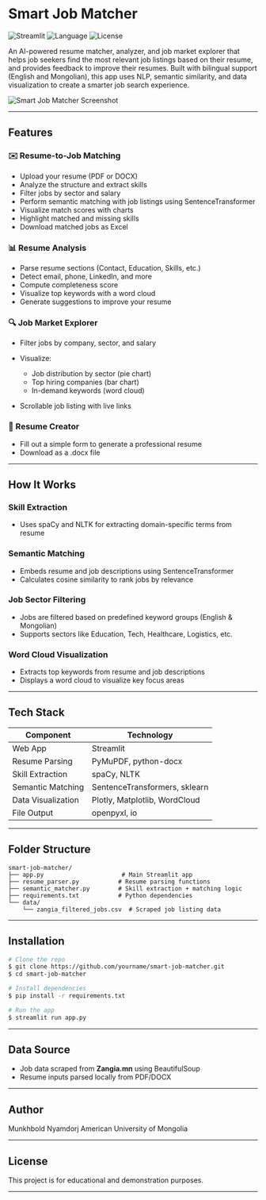 # Smart Job Matcher

![Streamlit](https://img.shields.io/badge/Built%20with-Streamlit-ff4b4b?logo=streamlit\&logoColor=white)
![Language](https://img.shields.io/badge/Python-3.9%2B-blue?logo=python)
![License](https://img.shields.io/badge/License-MIT-green)

An AI-powered resume matcher, analyzer, and job market explorer that helps job seekers find the most relevant job listings based on their resume, and provides feedback to improve their resumes. Built with bilingual support (English and Mongolian), this app uses NLP, semantic similarity, and data visualization to create a smarter job search experience.

![Smart Job Matcher Screenshot](https://raw.githubusercontent.com/yourusername/smart-job-matcher/main/assets/app_overview.png)

---

## Features

### ✉️ Resume-to-Job Matching

* Upload your resume (PDF or DOCX)
* Analyze the structure and extract skills
* Filter jobs by sector and salary
* Perform semantic matching with job listings using SentenceTransformer
* Visualize match scores with charts
* Highlight matched and missing skills
* Download matched jobs as Excel

### 📊 Resume Analysis

* Parse resume sections (Contact, Education, Skills, etc.)
* Detect email, phone, LinkedIn, and more
* Compute completeness score
* Visualize top keywords with a word cloud
* Generate suggestions to improve your resume

### 🔍 Job Market Explorer

* Filter jobs by company, sector, and salary
* Visualize:

  * Job distribution by sector (pie chart)
  * Top hiring companies (bar chart)
  * In-demand keywords (word cloud)
* Scrollable job listing with live links

### 📄 Resume Creator

* Fill out a simple form to generate a professional resume
* Download as a .docx file

---

## How It Works

### Skill Extraction

* Uses spaCy and NLTK for extracting domain-specific terms from resume

### Semantic Matching

* Embeds resume and job descriptions using SentenceTransformer
* Calculates cosine similarity to rank jobs by relevance

### Job Sector Filtering

* Jobs are filtered based on predefined keyword groups (English & Mongolian)
* Supports sectors like Education, Tech, Healthcare, Logistics, etc.

### Word Cloud Visualization

* Extracts top keywords from resume and job descriptions
* Displays a word cloud to visualize key focus areas

---

## Tech Stack

| Component          | Technology                    |
| ------------------ | ----------------------------- |
| Web App            | Streamlit                     |
| Resume Parsing     | PyMuPDF, python-docx          |
| Skill Extraction   | spaCy, NLTK                   |
| Semantic Matching  | SentenceTransformers, sklearn |
| Data Visualization | Plotly, Matplotlib, WordCloud |
| File Output        | openpyxl, io                  |

---

## Folder Structure

```
smart-job-matcher/
├── app.py                      # Main Streamlit app
├── resume_parser.py           # Resume parsing functions
├── semantic_matcher.py        # Skill extraction + matching logic
├── requirements.txt           # Python dependencies
└── data/
    └── zangia_filtered_jobs.csv  # Scraped job listing data
```

---

## Installation

```bash
# Clone the repo
$ git clone https://github.com/yourname/smart-job-matcher.git
$ cd smart-job-matcher

# Install dependencies
$ pip install -r requirements.txt

# Run the app
$ streamlit run app.py
```

---

## Data Source

* Job data scraped from **Zangia.mn** using BeautifulSoup
* Resume inputs parsed locally from PDF/DOCX

---

## Author

Munkhbold Nyamdorj
American University of Mongolia

---

## License

This project is for educational and demonstration purposes.

---

